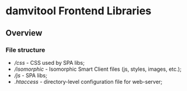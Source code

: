 damvitool Frontend Libraries
============================
## Overview

### File structure
* */css* - CSS used by SPA libs;
* */isomorphic* - Isomorphic Smart Client files (js, styles, images, etc.);
* */js* - SPA libs;
* *.htaccess* - directory-level configuration file for web-server;